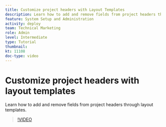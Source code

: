 ```yaml
---
title: Customize project headers with Layout Templates
description: Learn how to add and remove fields from project headers through layout templates.
feature: System Setup and Administration
activity: deploy
team: Technical Marketing
role: Admin
level: Intermediate
type: Tutorial
thumbnail: 
kt: 11108
doc-type: video
---
```

# Customize project headers with layout templates

Learn how to add and remove fields from project headers through layout templates.

>[!VIDEO](https://video.tv.adobe.com/v/3409081)
